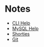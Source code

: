 # Notes
+ [CLI Help](https://github.com/danbruegge/notes/blob/master/cli-help.md)
+ [MySQL Help](https://github.com/danbruegge/notes/blob/master/mysql.md)
+ [Shorties](https://github.com/danbruegge/notes/blob/master/shorties.md)
+ [Git](https://github.com/danbruegge/notes/blob/master/git.md)

